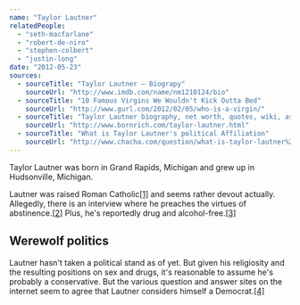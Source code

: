 ```yaml
---
name: "Taylor Lautner"
relatedPeople:
  - "seth-macfarlane"
  - "robert-de-niro"
  - "stephen-colbert"
  - "justin-long"
date: "2012-05-23"
sources:
  - sourceTitle: "Taylor Lautner – Biograpy"
    sourceUrl: "http://www.imdb.com/name/nm1210124/bio"
  - sourceTitle: "10 Famous Virgins We Wouldn't Kick Outta Bed"
    sourceUrl: "http://www.gurl.com/2012/02/05/who-is-a-virgin/"
  - sourceTitle: "Taylor Lautner biography, net worth, quotes, wiki, assets, cars, homes, and more."
    sourceUrl: "http://www.bornrich.com/taylor-lautner.html"
  - sourceTitle: "What is Taylor Lautner's political Affiliation"
    sourceUrl: "http://www.chacha.com/question/what-is-taylor-lautner%27s-political-affiliation"
---
```


Taylor Lautner was born in Grand Rapids, Michigan and grew up in Hudsonville, Michigan.

Lautner was raised Roman Catholic<a class="source-citation" href="http://www.imdb.com/name/nm1210124/bio" title="Taylor Lautner – Biograpy">[1]</a> and seems rather devout actually. Allegedly, there is an interview where he preaches the virtues of abstinence.<a class="source-citation" href="http://www.gurl.com/2012/02/05/who-is-a-virgin/" title="10 Famous Virgins We Wouldn&apos;t Kick Outta Bed">[2]</a> Plus, he's reportedly drug and alcohol-free.<a class="source-citation" href="http://www.bornrich.com/taylor-lautner.html" title="Taylor Lautner biography, net worth, quotes, wiki, assets, cars, homes, and more.">[3]</a>

## Werewolf politics

Lautner hasn't taken a political stand as of yet. But given his religiosity and the resulting positions on sex and drugs, it's reasonable to assume he's probably a conservative. But the various question and answer sites on the internet seem to agree that Lautner considers himself a Democrat.<a class="source-citation" href="http://www.chacha.com/question/what-is-taylor-lautner%27s-political-affiliation" title="What is Taylor Lautner&apos;s political Affiliation">[4]</a>